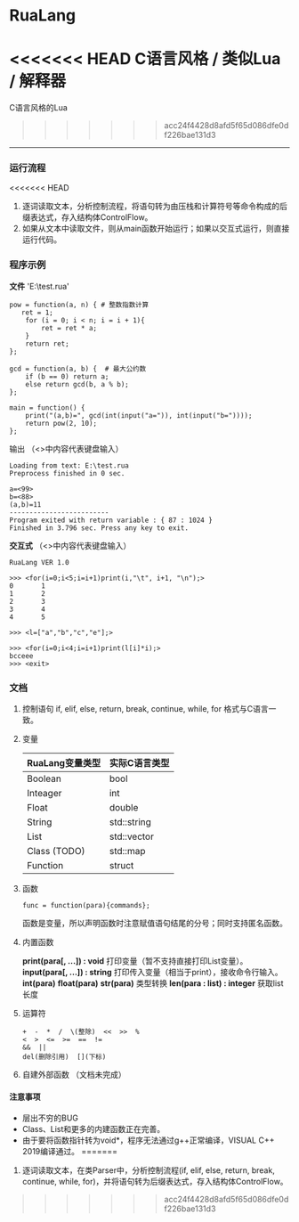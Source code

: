 # RuaLang
<<<<<<< HEAD
C语言风格 / 类似Lua / 解释器
=======
C语言风格的Lua
>>>>>>> acc24f4428d8afd5f65d086dfe0df226bae131d3

-------

### 运行流程

<<<<<<< HEAD
1. 逐词读取文本，分析控制流程，将语句转为由压栈和计算符号等命令构成的后缀表达式，存入结构体ControlFlow。
2. 如果从文本中读取文件，则从main函数开始运行；如果以交互式运行，则直接运行代码。

### 程序示例

**文件** 'E:\test.rua'

    pow = function(a, n) { # 整数指数计算
       ret = 1;
        for (i = 0; i < n; i = i + 1){
    		ret = ret * a;
    	}
    	return ret;
    };
    
    gcd = function(a, b) {  # 最大公约数
    	if (b == 0) return a;
    	else return gcd(b, a % b);
    };
    
    main = function() {
    	print("(a,b)=", gcd(int(input("a=")), int(input("b="))));
    	return pow(2, 10);
    };

输出 （<>中内容代表键盘输入）

    Loading from text: E:\test.rua
    Preprocess finished in 0 sec.

    a=<99>
    b=<88>
    (a,b)=11
    -------------------------
    Program exited with return variable : { 87 : 1024 }
    Finished in 3.796 sec. Press any key to exit.

**交互式** （<>中内容代表键盘输入）

    RuaLang VER 1.0
    
    >>> <for(i=0;i<5;i=i+1)print(i,"\t", i+1, "\n");>
    0       1
    1       2
    2       3
    3       4
    4       5

    >>> <l=["a","b","c","e"];>

    >>> <for(i=0;i<4;i=i+1)print(l[i]*i);>
    bcceee
    >>> <exit>

### 文档

1.  控制语句
    if, elif, else, return, break, continue, while, for 格式与C语言一致。
2.  变量

    | RuaLang变量类型 | 实际C语言类型 |
    | --- | --- |
    | Boolean | bool |
    | Inteager | int |
    | Float | double |
    | String | std::string |
    | List | std::vector |
    | Class (TODO) | std::map |
    | Function | struct |

3.  函数
    
        func = function(para){commands};
    
    函数是变量，所以声明函数时注意赋值语句结尾的分号；同时支持匿名函数。

4.  内置函数

    **print(para[, ...]) : void**
    打印变量（暂不支持直接打印List变量）。
    **input(para[, ...]) : string**
    打印传入变量（相当于print），接收命令行输入。
    **int(para)** **float(para)** **str(para)**
    类型转换
    **len(para : list) : integer**
    获取list长度

5.  运算符
        
        +  -  *  /  \(整除)  <<  >>  %
        <  >  <=  >=  ==  != 
        &&  ||
        del(删除引用)  [](下标)

6.  自建外部函数
    （文档未完成）
#### 注意事项
-   层出不穷的BUG
-   Class、List和更多的内建函数正在完善。
-   由于要将函数指针转为void*，程序无法通过g++正常编译，VISUAL C++ 2019编译通过。
=======
1. 逐词读取文本，在类Parser中，分析控制流程(if, elif, else, return, break, continue, while, for)，并将语句转为后缀表达式，存入结构体ControlFlow。

>>>>>>> acc24f4428d8afd5f65d086dfe0df226bae131d3
